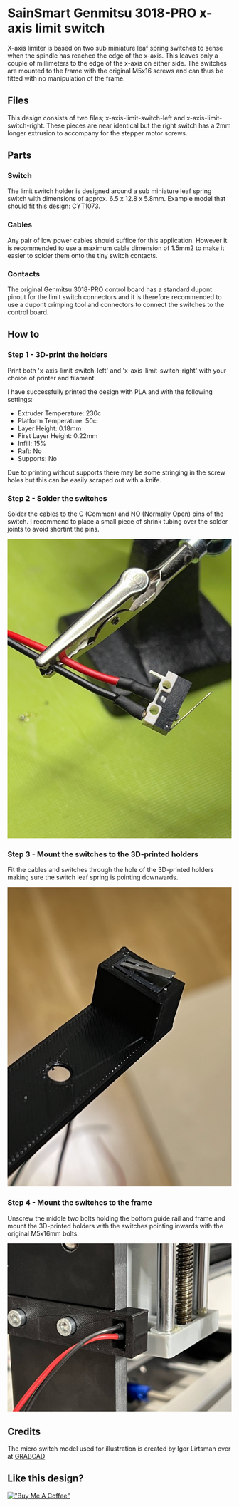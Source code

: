 # SainSmart Genmitsu 3018-PRO x-axis limit switch

X-axis limiter is based on two sub miniature leaf spring switches to sense when the spindle has reached the edge of the x-axis.
This leaves only a couple of millimeters to the edge of the x-axis on either side.
The switches are mounted to the frame with the original M5x16 screws and can thus be fitted with no manipulation of the frame.

## Files

This design consists of two files; x-axis-limit-switch-left and x-axis-limit-switch-right. These pieces are near identical but the right switch has a 2mm longer extrusion to accompany for the stepper motor screws.

## Parts

### Switch

The limit switch holder is designed around a sub miniature leaf spring switch with dimensions of approx. 6.5 x 12.8 x 5.8mm.
Example model that should fit this design: [CYT1073](https://www.amazon.com/Cylewet-25Pcs-Switch-Arduino-CYT1073/dp/B073TYWX86).

### Cables

Any pair of low power cables should suffice for this application. However it is recommended to use a maximum cable dimension of 1.5mm2 to make it easier to solder them onto the tiny switch contacts.

### Contacts

The original Genmitsu 3018-PRO control board has a standard dupont pinout for the limit switch connectors and it is therefore recommended to use a dupont crimping tool and connectors to connect the switches to the control board.

## How to

### Step 1 - 3D-print the holders

Print both 'x-axis-limit-switch-left' and 'x-axis-limit-switch-right' with your choice of printer and filament.

I have successfully printed the design with PLA and with the following settings:

- Extruder Temperature: 230c
- Platform Temperature: 50c
- Layer Height: 0.18mm
- First Layer Height: 0.22mm
- Infill: 15%
- Raft: No
- Supports: No

Due to printing without supports there may be some stringing in the screw holes but this can be easily scraped out with a knife.

### Step 2 - Solder the switches

Solder the cables to the C (Common) and NO (Normally Open) pins of the switch. I recommend to place a small piece of shrink tubing over the solder joints to avoid shortint the pins.

![Soldering](https://github.com/TheOftedal/3018-pro-cnc-upgrades/blob/main/x-axis-limit-switches/Images/step-2.jpg)

### Step 3 - Mount the switches to the 3D-printed holders

Fit the cables and switches through the hole of the 3D-printed holders making sure the switch leaf spring is pointing downwards.

![Fitting](https://github.com/TheOftedal/3018-pro-cnc-upgrades/blob/main/x-axis-limit-switches/Images/step-3.jpg)

### Step 4 - Mount the switches to the frame

Unscrew the middle two bolts holding the bottom guide rail and frame and mount the 3D-printed holders with the switches pointing inwards with the original M5x16mm bolts.

![Fitting](https://github.com/TheOftedal/3018-pro-cnc-upgrades/blob/main/x-axis-limit-switches/Images/step-4.jpg)

## Credits

The micro switch model used for illustration is created by Igor Lirtsman over at [GRABCAD](https://grabcad.com/library/dm1_series-limit-switch-1a-125v-1)

## Like this design?

[!["Buy Me A Coffee"](https://www.buymeacoffee.com/assets/img/custom_images/orange_img.png)](https://www.buymeacoffee.com/TheOftedal)
